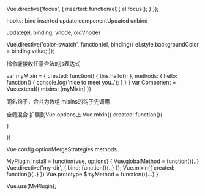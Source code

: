 Vue.directive('focus', {
    inserted: function(el){
        el.focus();
    }
});

hooks: bind inserted update componentUpdated unbind

update(el, binding, vnode, oldVnode)


Vue.directive('color-swatch', function(el, binding){
    el.style.backgroundColor = binding.value;
});


<div v-demo="{color: white: text: 'foo'}">指令能接收任意合法的js表达式</div>


var myMixin = {
    created: function() {
        this.hello();
    },
    methods: {
        hello: function() {
            console.log('nice to meet you..');
        }
    }
}
var Component = Vue.extend({
    mixins: [myMixin]
})

同名钩子，合并为数组 mixins的钩子先调用


全局混合 扩展到Vue.options上
Vue.mixin({
    created: function(){

    }
})


Vue.config.optionMergeStrategies.methods


MyPlugin.install = function(vue, options) {
    Vue.globalMethod = function(){..}
    Vue.directive('my-dir', {
        bind: function(){..}
    });
    Vue.mixin({
        created: function(){..}
    })
    Vue.prototype.$myMethod = function(){...} 
}

Vue.use(MyPlugin);